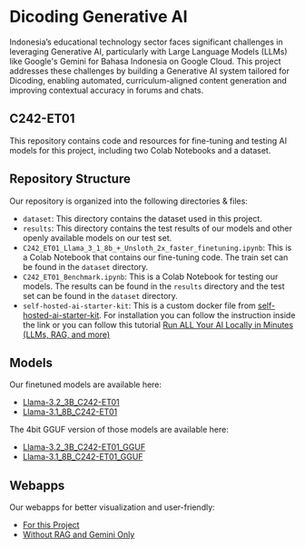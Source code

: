 # Dicoding Generative AI

Indonesia’s educational technology sector faces significant challenges in leveraging Generative AI, particularly with Large Language Models (LLMs) like Google's Gemini for Bahasa Indonesia on Google Cloud. This project addresses these challenges by building a Generative AI system tailored for Dicoding, enabling automated, curriculum-aligned content generation and improving contextual accuracy in forums and chats.

## C242-ET01
This repository contains code and resources for fine-tuning and testing AI models for this project, including two Colab Notebooks and a dataset.

## Repository Structure
Our repository is organized into the following directories & files:

* `dataset`: This directory contains the dataset used in this project.
* `results`: This directory contains the test results of our models and other openly available models on our test set.
* `C242_ET01_Llama_3_1_8b_+_Unsloth_2x_faster_finetuning.ipynb`: This is a Colab Notebook that contains our fine-tuning code. The train set can be found in the `dataset` directory.
* `C242_ET01_Benchmark.ipynb`: This is a Colab Notebook for testing our models. The results can be found in the `results` directory and the test set can be found in the `dataset` directory.
* `self-hosted-ai-starter-kit`: This is a custom docker file from [self-hosted-ai-starter-kit](https://github.com/n8n-io/self-hosted-ai-starter-kit). For installation you can follow the instruction inside the link or you can follow this tutorial [Run ALL Your AI Locally in Minutes (LLMs, RAG, and more)](https://www.youtube.com/watch?v=V_0dNE-H2gw&t=640s)

## Models
Our finetuned models are available here:
* [Llama-3.2_3B_C242-ET01](https://huggingface.co/AscendingGrass/Llama-3.2_3B_C242-ET01)
* [Llama-3.1_8B_C242-ET01](https://huggingface.co/AscendingGrass/Llama-3.1_8B_C242-ET01)

The 4bit GGUF version of those models are available here:
* [Llama-3.2_3B_C242-ET01_GGUF](https://huggingface.co/AscendingGrass/Llama-3.2_3B_C242-ET01_GGUF)
* [Llama-3.1_8B_C242-ET01_GGUF](https://huggingface.co/AscendingGrass/Llama-3.1_8B_C242-ET01_GGUF)

## Webapps
Our webapps for better visualization and user-friendly:
* [For this Project](https://github.com/RayaSatriatama/Dicoding-GenAI-WebApps/tree/N8N-Implementation-with-CRUD-RAG)
* [Without RAG and Gemini Only](https://github.com/RayaSatriatama/Dicoding-GenAI-WebApps)
